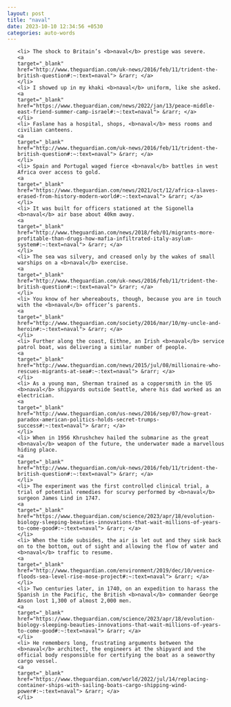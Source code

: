 ```yaml
---
layout: post
title: "naval"
date: 2023-10-10 12:34:56 +0530
categories: auto-words
---
```

<ol>

    <li> The shock to Britain’s <b>naval</b> prestige was severe.
    <a 
    target="_blank" 
    href="http://www.theguardian.com/uk-news/2016/feb/11/trident-the-british-question#:~:text=naval"> &rarr; </a>
    </li>
    <li> I showed up in my khaki <b>naval</b> uniform, like she asked.
    <a 
    target="_blank" 
    href="https://www.theguardian.com/news/2022/jan/13/peace-middle-east-friend-summer-camp-israel#:~:text=naval"> &rarr; </a>
    </li>
    <li> Faslane has a hospital, shops, <b>naval</b> mess rooms and civilian canteens.
    <a 
    target="_blank" 
    href="http://www.theguardian.com/uk-news/2016/feb/11/trident-the-british-question#:~:text=naval"> &rarr; </a>
    </li>
    <li> Spain and Portugal waged fierce <b>naval</b> battles in west Africa over access to gold.
    <a 
    target="_blank" 
    href="https://www.theguardian.com/news/2021/oct/12/africa-slaves-erased-from-history-modern-world#:~:text=naval"> &rarr; </a>
    </li>
    <li> It was built for officers stationed at the Sigonella <b>naval</b> air base about 40km away.
    <a 
    target="_blank" 
    href="http://www.theguardian.com/news/2018/feb/01/migrants-more-profitable-than-drugs-how-mafia-infiltrated-italy-asylum-system#:~:text=naval"> &rarr; </a>
    </li>
    <li> The sea was silvery, and creased only by the wakes of small warships on a <b>naval</b> exercise.
    <a 
    target="_blank" 
    href="http://www.theguardian.com/uk-news/2016/feb/11/trident-the-british-question#:~:text=naval"> &rarr; </a>
    </li>
    <li> You know of her whereabouts, though, because you are in touch with the <b>naval</b> officer’s parents.
    <a 
    target="_blank" 
    href="http://www.theguardian.com/society/2016/mar/10/my-uncle-and-heroin#:~:text=naval"> &rarr; </a>
    </li>
    <li> Further along the coast, Eithne, an Irish <b>naval</b> service patrol boat, was delivering a similar number of people.
    <a 
    target="_blank" 
    href="http://www.theguardian.com/news/2015/jul/08/millionaire-who-rescues-migrants-at-sea#:~:text=naval"> &rarr; </a>
    </li>
    <li> As a young man, Sherman trained as a coppersmith in the US <b>naval</b> shipyards outside Seattle, where his dad worked as an electrician.
    <a 
    target="_blank" 
    href="http://www.theguardian.com/us-news/2016/sep/07/how-great-paradox-american-politics-holds-secret-trumps-success#:~:text=naval"> &rarr; </a>
    </li>
    <li> When in 1956 Khrushchev hailed the submarine as the great <b>naval</b> weapon of the future, the underwater made a marvellous hiding place.
    <a 
    target="_blank" 
    href="http://www.theguardian.com/uk-news/2016/feb/11/trident-the-british-question#:~:text=naval"> &rarr; </a>
    </li>
    <li> The experiment was the first controlled clinical trial, a trial of potential remedies for scurvy performed by <b>naval</b> surgeon James Lind in 1747.
    <a 
    target="_blank" 
    href="https://www.theguardian.com/science/2023/apr/18/evolution-biology-sleeping-beauties-innovations-that-wait-millions-of-years-to-come-good#:~:text=naval"> &rarr; </a>
    </li>
    <li> When the tide subsides, the air is let out and they sink back on to the bottom, out of sight and allowing the flow of water and <b>naval</b> traffic to resume.
    <a 
    target="_blank" 
    href="http://www.theguardian.com/environment/2019/dec/10/venice-floods-sea-level-rise-mose-project#:~:text=naval"> &rarr; </a>
    </li>
    <li> Two centuries later, in 1740, on an expedition to harass the Spanish in the Pacific, the British <b>naval</b> commander George Anson lost 1,300 of almost 2,000 men.
    <a 
    target="_blank" 
    href="https://www.theguardian.com/science/2023/apr/18/evolution-biology-sleeping-beauties-innovations-that-wait-millions-of-years-to-come-good#:~:text=naval"> &rarr; </a>
    </li>
    <li> He remembers long, frustrating arguments between the <b>naval</b> architect, the engineers at the shipyard and the official body responsible for certifying the boat as a seaworthy cargo vessel.
    <a 
    target="_blank" 
    href="https://www.theguardian.com/world/2022/jul/14/replacing-container-ships-with-sailing-boats-cargo-shipping-wind-power#:~:text=naval"> &rarr; </a>
    </li>